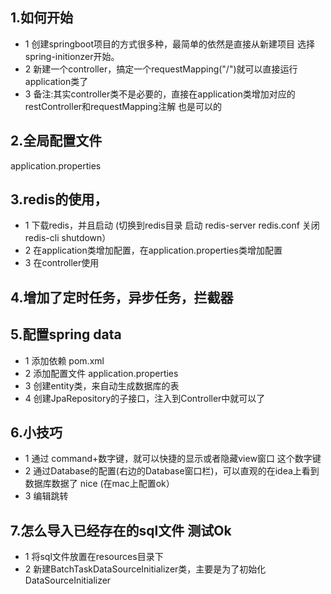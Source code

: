 ## 1.如何开始
* 1 创建springboot项目的方式很多种，最简单的依然是直接从新建项目 选择spring-initionzer开始。
* 2 新建一个controller，搞定一个requestMapping("/")就可以直接运行application类了
* 3 备注:其实controller类不是必要的，直接在application类增加对应的restController和requestMapping注解 也是可以的

## 2.全局配置文件
application.properties


## 3.redis的使用，
* 1 下载redis，并且启动 (切换到redis目录 启动 redis-server redis.conf  关闭 redis-cli shutdown）
* 2 在application类增加配置，在application.properties类增加配置
* 3 在controller使用


## 4.增加了定时任务，异步任务，拦截器


## 5.配置spring data
* 1 添加依赖 pom.xml
* 2 添加配置文件 application.properties
* 3 创建entity类，来自动生成数据库的表
* 4 创建JpaRepository的子接口，注入到Controller中就可以了


## 6.小技巧
* 1 通过 command+数字键，就可以快捷的显示或者隐藏view窗口 这个数字键
* 2 通过Database的配置(右边的Database窗口栏)，可以直观的在idea上看到数据库数据了 nice (在mac上配置ok）
* 3 编辑跳转


## 7.怎么导入已经存在的sql文件 测试Ok
* 1 将sql文件放置在resources目录下
* 2 新建BatchTaskDataSourceInitializer类，主要是为了初始化DataSourceInitializer